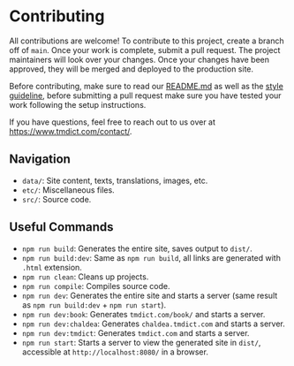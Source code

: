 # Contributing

All contributions are welcome! To contribute to this project, create a branch off of 
`main`. Once your work is complete, submit a pull request. The project maintainers will 
look over your changes. Once your changes have been approved, they will be merged and 
deployed to the production site.

Before contributing, make sure to read our [README.md](README.md) as well as the 
[style guideline](https://github.com/tmdict/tmdict/blob/main/data/content/page/tmdict/about/about.en.md#style-guildeline), 
before submitting a pull request make sure you have tested your work following the setup instructions.

If you have questions, feel free to reach out to us over at https://www.tmdict.com/contact/.

## Navigation

- `data/`: Site content, texts, translations, images, etc.
- `etc/`: Miscellaneous files.
- `src/`: Source code.

## Useful Commands

- `npm run build`: Generates the entire site, saves output to `dist/`.
- `npm run build:dev`: Same as `npm run build`, all links are generated with `.html` extension.
- `npm run clean`: Cleans up projects.
- `npm run compile`: Compiles source code.
- `npm run dev`: Generates the entire site and starts a server (same result as `npm run build:dev` + `npm run start`).
- `npm run dev:book`: Generates `tmdict.com/book/` and starts a server.
- `npm run dev:chaldea`: Generates `chaldea.tmdict.com` and starts a server.
- `npm run dev:tmdict`: Generates `tmdict.com` and starts a server.
- `npm run start`: Starts a server to view the generated site in `dist/`, accessible at `http://localhost:8080/` in a browser.
